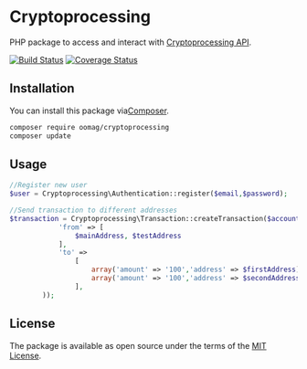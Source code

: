 # Cryptoprocessing

PHP package to access and interact with [Cryptoprocessing API](https://api.cryptoprocessing.io).

[![Build Status](https://travis-ci.org/oomag/cryptoprocessing.php.svg?branch=master)](https://travis-ci.org/oomag/cryptoprocessing.rb)
[![Coverage Status](https://coveralls.io/repos/github/oomag/cryptoprocessing.php/badge.svg?branch=master)](https://coveralls.io/github/oomag/cryptoprocessing.rb?branch=master)

## Installation

You can install this package via[Composer](http://getcomposer.org).

```bash
composer require oomag/cryptoprocessing
composer update
```


## Usage

```php
//Register new user
$user = Cryptoprocessing\Authentication::register($email,$password);

//Send transaction to different addresses
$transaction = Cryptoprocessing\Transaction::createTransaction($accountId, array(
            'from' => [
                $mainAddress, $testAddress
            ],
            'to' =>
                [
                    array('amount' => '100','address' => $firstAddress),
                    array('amount' => '100','address' => $secondAddress)
                ],
        ));


```

## License

The package is available as open source under the terms of the [MIT License](https://opensource.org/licenses/MIT).